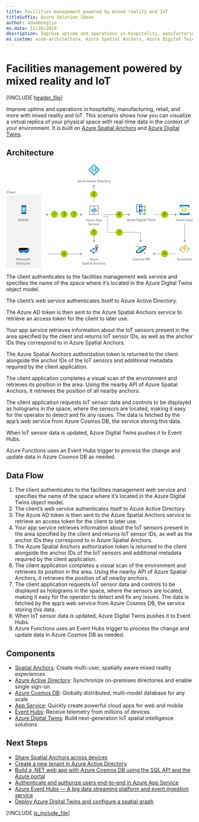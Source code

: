 ```yaml
---
title: Facilities management powered by mixed reality and IoT
titleSuffix: Azure Solution Ideas
author: adamboeglin
ms.date: 12/16/2019
description: Improve uptime and operations in hospitality, manufacturing, retail, and more with mixed reality and IoT. This scenario shows how you can visualize a virtual replica of your physical space with real-time data in the context of your environment. It is built on Azure Spatial Anchors and Azure Digital Twins. After reviewing this solution architecture, dive right in and explore our reference sample.
ms.custom: acom-architecture, Azure Spatial Anchors, Azure Digital Twins, Azure Active Directory, Cosmos DB, Event Hubs, Functions, Web Service, Microsoft HoloLens, interactive-diagram, 'https://azure.microsoft.com/solutions/architecture/facilities-management-powered-by-mixed-reality-and-iot/'
---
```

# Facilities management powered by mixed reality and IoT

[!INCLUDE [header_file](../header.md)]

Improve uptime and operations in hospitality, manufacturing, retail, and more with mixed reality and IoT. This scenario shows how you can visualize a virtual replica of your physical space with real-time data in the context of your environment. It is built on [Azure Spatial Anchors](https://azure.microsoft.com/services/spatial-anchors/) and [Azure Digital Twins](https://azure.microsoft.com/services/digital-twins/).

## Architecture

<svg class="architecture-diagram" aria-labelledby="facilities-management-powered-by-mixed-reality-and-iot" height="427" viewbox="0 0 764 427" width="764" xmlns="http://www.w3.org/2000/svg">
    <g fill="none" fill-rule="evenodd" stroke="none" stroke-width="1">
        <path fill="#959595" d="M551.34 278.524H416.113v-64.64h-18.685v1.5h17.185v64.64H549.84v31.372h-4.485l5.235 9.067 5.235-9.067h-4.485zM302.976 205.605H169.863v-4.485l-9.067 5.235 9.067 5.236v-4.486h133.113v4.486l9.067-5.236-9.067-5.235zM359.244 255.433h-1.5v55.964h-4.485l5.235 9.067 5.235-9.067h-4.485zM302.976 366.453H168.331v1.5h134.645v4.486l9.067-5.236-9.067-5.235zM353.258 93.294h4.485v61.468h1.5V93.294h4.486l-5.236-9.067zM732 311.396v-68.168h-1.5v68.168h-4.486l5.236 9.067 5.235-9.067zM690.35 205.44h-83.51v1.5h83.51v4.486l9.066-5.236-9.066-5.235zM498.227 211.77l9.067-5.236-9.067-5.236v4.486H397.12v1.5h101.107z"/>
        <path fill="#F3F3F3" d="M0 426.727h142.23V127.44H0z"/>
        <path fill="#959595" d="M606.84 367.473h85.041v-1.5H606.84z"/>
        <path fill="#959595" d="M608.372 371.959l-9.066-5.236 9.066-5.235z"/>
        <path d="M296.983 70.675l-1.538-4.177a3.878 3.878 0 01-.15-.656h-.028a3.622 3.622 0 01-.157.656l-1.524 4.177h3.397zm2.687 3.78h-1.272l-1.04-2.748h-4.155l-.978 2.748h-1.278l3.76-9.802h1.189l3.774 9.802zM305.842 67.776l-4.143 5.722h4.102v.957h-5.749v-.349l4.143-5.694h-3.753v-.957h5.4zM312.952 74.455h-1.121v-1.107h-.027c-.465.847-1.185 1.27-2.161 1.27-1.668 0-2.502-.992-2.502-2.98v-4.183h1.115v4.006c0 1.476.565 2.215 1.695 2.215.547 0 .997-.201 1.35-.606.353-.402.53-.93.53-1.582v-4.033h1.12v7zM318.865 68.59c-.196-.15-.48-.226-.848-.226-.478 0-.88.226-1.2.677-.321.45-.481 1.067-.481 1.846v3.568h-1.121v-7h1.12v1.443h.028c.159-.493.403-.876.73-1.152a1.67 1.67 0 011.102-.414c.292 0 .515.032.67.096v1.162zM324.374 70.285c-.005-.647-.16-1.15-.468-1.511-.308-.36-.735-.54-1.282-.54-.528 0-.978.19-1.347.568-.369.378-.596.873-.683 1.483h3.78zm1.148.95h-4.942c.02.779.228 1.381.63 1.805.4.424.951.636 1.653.636.788 0 1.513-.26 2.174-.78v1.053c-.615.446-1.429.67-2.44.67-.99 0-1.766-.318-2.33-.953-.567-.637-.849-1.53-.849-2.684 0-1.089.31-1.976.926-2.662.618-.686 1.384-1.029 2.301-1.029.916 0 1.625.296 2.125.889.501.592.752 1.415.752 2.467v.588zM336.105 70.675l-1.538-4.177a3.878 3.878 0 01-.15-.656h-.028a3.622 3.622 0 01-.157.656l-1.524 4.177h3.397zm2.687 3.78h-1.272l-1.04-2.748h-4.155l-.978 2.748h-1.278l3.76-9.802h1.189l3.774 9.802zM344.855 74.134c-.538.323-1.176.485-1.914.485-.998 0-1.804-.324-2.416-.974-.613-.65-.92-1.491-.92-2.526 0-1.153.33-2.08.99-2.78.662-.698 1.544-1.048 2.647-1.048.615 0 1.157.114 1.627.342v1.148c-.52-.364-1.076-.546-1.668-.546-.716 0-1.303.255-1.76.769-.46.512-.688 1.186-.688 2.02 0 .82.215 1.467.647 1.94.43.475 1.008.712 1.732.712.61 0 1.185-.203 1.723-.608v1.066zM349.797 74.387c-.265.146-.613.219-1.046.219-1.225 0-1.839-.684-1.839-2.051v-4.143h-1.203v-.957h1.203v-1.71l1.121-.361v2.07h1.764v.958h-1.764v3.945c0 .469.08.804.24 1.005.16.2.423.3.793.3.282 0 .526-.077.731-.232v.957zM351.294 74.455h1.121v-7h-1.121v7zm.575-8.777a.713.713 0 01-.725-.725.7.7 0 01.212-.523.703.703 0 01.513-.208.726.726 0 01.523 1.244.722.722 0 01-.523.212zM360.188 67.455l-2.79 7h-1.1l-2.652-7h1.23l1.778 5.086c.132.374.214.699.246.977h.027a4.62 4.62 0 01.219-.95l1.859-5.113h1.183zM365.786 70.285c-.005-.647-.16-1.15-.468-1.511-.308-.36-.734-.54-1.281-.54-.528 0-.978.19-1.347.568-.37.378-.596.873-.683 1.483h3.78zm1.149.95h-4.942c.019.779.228 1.381.629 1.805.4.424.952.636 1.654.636.787 0 1.512-.26 2.173-.78v1.053c-.615.446-1.428.67-2.44.67-.99 0-1.766-.318-2.33-.953-.566-.637-.849-1.53-.849-2.684 0-1.089.31-1.976.927-2.662.618-.686 1.383-1.029 2.3-1.029.916 0 1.625.296 2.125.889.501.592.752 1.415.752 2.467v.588zM373.764 65.691v7.725h1.463c1.285 0 2.285-.344 3.001-1.033.716-.688 1.073-1.663 1.073-2.925 0-2.51-1.335-3.767-4.006-3.767h-1.53zm-1.148 8.764v-9.803h2.707c3.454 0 5.181 1.593 5.181 4.778 0 1.513-.479 2.73-1.439 3.648-.959.918-2.243 1.377-3.852 1.377h-2.597zM382.282 74.455h1.121v-7h-1.121v7zm.574-8.777a.716.716 0 01-.725-.725c0-.21.071-.384.212-.523a.706.706 0 01.513-.208.724.724 0 01.738.731c0 .2-.072.371-.215.513a.72.72 0 01-.523.212zM389.323 68.59c-.196-.15-.48-.226-.848-.226-.478 0-.88.226-1.2.677-.321.45-.481 1.067-.481 1.846v3.568h-1.121v-7h1.12v1.443h.028c.159-.493.403-.876.73-1.152a1.67 1.67 0 011.102-.414c.292 0 .515.032.67.096v1.162zM394.832 70.285c-.005-.647-.16-1.15-.468-1.511-.308-.36-.735-.54-1.282-.54-.528 0-.978.19-1.347.568-.369.378-.596.873-.683 1.483h3.78zm1.148.95h-4.942c.02.779.228 1.381.63 1.805.4.424.951.636 1.653.636.788 0 1.513-.26 2.174-.78v1.053c-.615.446-1.429.67-2.44.67-.99 0-1.766-.318-2.33-.953-.567-.637-.849-1.53-.849-2.684 0-1.089.31-1.976.926-2.662.618-.686 1.384-1.029 2.301-1.029.916 0 1.625.296 2.125.889.501.592.752 1.415.752 2.467v.588zM402.448 74.134c-.538.323-1.176.485-1.914.485-.998 0-1.804-.324-2.416-.974-.613-.65-.92-1.491-.92-2.526 0-1.153.33-2.08.99-2.78.662-.698 1.544-1.048 2.647-1.048.615 0 1.157.114 1.627.342v1.148c-.52-.364-1.076-.546-1.668-.546-.716 0-1.303.255-1.76.769-.46.512-.688 1.186-.688 2.02 0 .82.215 1.467.647 1.94.43.475 1.008.712 1.732.712.61 0 1.185-.203 1.723-.608v1.066zM407.39 74.387c-.265.146-.613.219-1.046.219-1.225 0-1.839-.684-1.839-2.051v-4.143h-1.203v-.957h1.203v-1.71l1.121-.361v2.07h1.764v.958h-1.764v3.945c0 .469.08.804.24 1.005.159.2.423.3.793.3.282 0 .526-.077.731-.232v.957zM411.786 68.234c-.72 0-1.29.245-1.71.734-.418.491-.628 1.166-.628 2.028 0 .83.212 1.483.636 1.962.424.478.99.717 1.702.717.725 0 1.28-.234 1.672-.704.389-.469.584-1.136.584-2.003 0-.875-.195-1.549-.584-2.023-.391-.474-.947-.71-1.672-.71m-.082 6.384c-1.034 0-1.86-.327-2.48-.98-.616-.655-.924-1.522-.924-2.602 0-1.176.32-2.094.964-2.755.642-.66 1.51-.99 2.604-.99 1.044 0 1.858.32 2.443.963.586.642.879 1.533.879 2.672 0 1.117-.315 2.011-.947 2.684-.631.672-1.478 1.008-2.54 1.008M420.631 68.59c-.196-.15-.479-.226-.848-.226-.478 0-.879.226-1.199.677-.322.45-.482 1.067-.482 1.846v3.568h-1.12v-7h1.12v1.443h.027c.16-.493.403-.876.731-1.152a1.67 1.67 0 011.101-.414c.292 0 .515.032.67.096v1.162zM427.98 67.455l-3.22 8.12c-.574 1.45-1.381 2.175-2.42 2.175-.292 0-.535-.03-.731-.09v-1.004c.24.082.463.123.663.123.565 0 .989-.337 1.27-1.011l.562-1.327-2.734-6.986h1.244l1.893 5.387c.023.068.07.246.144.533h.04c.023-.11.069-.282.138-.52l1.989-5.4h1.162zM59.223 233.097h-1.142v-6.576c0-.52.033-1.154.096-1.906h-.027c-.11.441-.207.757-.294.95l-3.35 7.532h-.56l-3.343-7.478c-.096-.219-.193-.554-.294-1.005h-.027c.036.392.054 1.032.054 1.922v6.561H49.23v-9.803h1.517l3.008 6.837c.233.524.383.916.451 1.175h.041c.197-.538.354-.938.472-1.203l3.07-6.809h1.435v9.803zM64.658 226.877c-.72 0-1.29.245-1.71.734-.418.49-.628 1.166-.628 2.028 0 .829.212 1.483.636 1.962.424.478.99.717 1.702.717.725 0 1.28-.234 1.672-.704.389-.47.584-1.136.584-2.003 0-.875-.195-1.55-.584-2.023-.391-.474-.947-.711-1.672-.711m-.082 6.385c-1.034 0-1.86-.327-2.48-.981-.616-.654-.924-1.521-.924-2.601 0-1.176.32-2.094.964-2.755.642-.661 1.51-.991 2.604-.991 1.044 0 1.858.32 2.443.964.586.642.879 1.533.879 2.672 0 1.117-.315 2.01-.947 2.684-.631.672-1.478 1.008-2.54 1.008M70.974 229.263v.978c0 .579.187 1.07.564 1.472.375.404.853.606 1.432.606.679 0 1.211-.26 1.596-.78.386-.52.578-1.242.578-2.167 0-.78-.18-1.39-.54-1.832-.36-.442-.848-.663-1.463-.663-.651 0-1.176.227-1.572.68-.397.454-.595 1.022-.595 1.706m.027 2.823h-.027v1.012h-1.121v-10.363h1.121v4.593h.027c.552-.93 1.359-1.394 2.42-1.394.898 0 1.601.313 2.11.939.507.627.761 1.467.761 2.52 0 1.17-.285 2.109-.854 2.812-.569.705-1.349 1.057-2.338 1.057-.925 0-1.625-.392-2.099-1.176M78.083 233.098h1.121v-7h-1.121v7zm.575-8.778a.71.71 0 01-.513-.205.688.688 0 01-.212-.519c0-.21.07-.384.212-.524a.705.705 0 01.513-.208.724.724 0 01.738.732c0 .2-.072.371-.215.512a.716.716 0 01-.523.212zM81.474 233.098h1.121v-10.363h-1.121zM89.342 228.928c-.005-.647-.16-1.15-.468-1.511-.308-.36-.735-.54-1.282-.54-.528 0-.978.19-1.347.568-.369.378-.596.873-.683 1.483h3.78zm1.148.95h-4.942c.02.779.228 1.38.63 1.805.4.424.951.636 1.653.636.788 0 1.513-.26 2.174-.78v1.053c-.615.446-1.429.67-2.44.67-.99 0-1.766-.318-2.33-.953-.567-.637-.849-1.53-.849-2.684 0-1.09.31-1.976.926-2.662.618-.686 1.384-1.03 2.301-1.03.916 0 1.625.297 2.125.89.501.592.752 1.415.752 2.467v.588zM51.485 393.914h-1.142v-6.576c0-.52.033-1.155.096-1.907h-.027c-.11.442-.207.758-.294.95l-3.35 7.533h-.56l-3.343-7.48c-.096-.217-.193-.552-.294-1.003h-.027c.036.39.054 1.032.054 1.92v6.563H41.49v-9.803h1.517l3.008 6.836c.233.525.383.916.45 1.176h.042c.197-.538.354-.938.472-1.203l3.069-6.81h1.436v9.804zM53.912 393.914h1.121v-7h-1.121v7zm.574-8.777a.713.713 0 01-.513-.206.687.687 0 01-.212-.519.7.7 0 01.212-.523.706.706 0 01.513-.208.724.724 0 01.738.731c0 .2-.072.371-.215.513a.72.72 0 01-.523.212zM62.074 393.593c-.538.323-1.176.485-1.914.485-.998 0-1.804-.324-2.416-.974-.613-.65-.92-1.491-.92-2.526 0-1.153.33-2.08.99-2.78.662-.698 1.544-1.048 2.647-1.048.615 0 1.157.114 1.627.342v1.148c-.52-.364-1.076-.546-1.668-.546-.716 0-1.303.255-1.76.769-.46.512-.688 1.186-.688 2.02 0 .82.215 1.467.647 1.94.43.475 1.008.712 1.732.712.61 0 1.185-.203 1.723-.608v1.066zM67.42 388.049c-.197-.15-.48-.226-.849-.226-.478 0-.879.226-1.199.677-.322.45-.482 1.067-.482 1.846v3.568h-1.12v-7h1.12v1.443h.027c.16-.493.403-.876.731-1.152a1.67 1.67 0 011.101-.414c.292 0 .515.032.67.096v1.162zM71.46 387.693c-.72 0-1.29.245-1.71.734-.419.491-.629 1.166-.629 2.028 0 .83.212 1.483.636 1.962.424.478.991.717 1.702.717.725 0 1.281-.234 1.672-.704.39-.469.584-1.136.584-2.003 0-.875-.195-1.549-.584-2.023-.39-.474-.947-.71-1.672-.71m-.082 6.384c-1.034 0-1.86-.327-2.479-.98-.617-.655-.925-1.522-.925-2.602 0-1.176.321-2.094.964-2.755.642-.66 1.51-.99 2.604-.99 1.044 0 1.858.32 2.443.963.586.642.88 1.533.88 2.672 0 1.117-.316 2.011-.948 2.684-.63.672-1.478 1.008-2.539 1.008M76.23 393.661v-1.203c.61.451 1.284.677 2.018.677.984 0 1.476-.328 1.476-.985a.853.853 0 00-.126-.474 1.276 1.276 0 00-.342-.346 2.629 2.629 0 00-.505-.27c-.195-.08-.403-.163-.626-.25a8.04 8.04 0 01-.818-.373 2.466 2.466 0 01-.588-.423 1.592 1.592 0 01-.355-.537 1.911 1.911 0 01-.12-.704c0-.328.076-.619.226-.871.15-.254.35-.465.602-.637.25-.169.536-.298.858-.385.32-.087.653-.13.994-.13.607 0 1.149.104 1.627.314v1.135c-.514-.337-1.107-.506-1.777-.506-.21 0-.398.024-.567.072a1.365 1.365 0 00-.435.202.932.932 0 00-.28.31.814.814 0 00-.1.401c0 .182.034.335.1.458a.993.993 0 00.29.328c.129.095.283.182.466.259.182.078.389.163.622.253.309.119.588.241.834.366.246.126.456.267.629.423.172.159.306.339.4.544.093.206.14.45.14.732 0 .347-.077.647-.23.902a1.962 1.962 0 01-.611.636 2.789 2.789 0 01-.882.376 4.362 4.362 0 01-1.046.123c-.72 0-1.345-.139-1.873-.417M85.603 387.693c-.72 0-1.29.245-1.71.734-.418.491-.628 1.166-.628 2.028 0 .83.212 1.483.636 1.962.424.478.99.717 1.702.717.725 0 1.28-.234 1.672-.704.389-.469.584-1.136.584-2.003 0-.875-.195-1.549-.584-2.023-.391-.474-.947-.71-1.672-.71m-.082 6.384c-1.034 0-1.86-.327-2.48-.98-.616-.655-.924-1.522-.924-2.602 0-1.176.32-2.094.964-2.755.642-.66 1.51-.99 2.604-.99 1.044 0 1.858.32 2.443.963.586.642.879 1.533.879 2.672 0 1.117-.315 2.011-.947 2.684-.631.672-1.478 1.008-2.54 1.008M94.004 384.535a1.494 1.494 0 00-.745-.185c-.784 0-1.176.495-1.176 1.484v1.08h1.641v.957h-1.64v6.043h-1.115v-6.043h-1.196v-.957h1.196v-1.135c0-.733.212-1.313.636-1.74.423-.426.952-.639 1.586-.639.341 0 .613.041.813.123v1.012zM98.427 393.846c-.265.146-.613.219-1.046.219-1.225 0-1.839-.684-1.839-2.051v-4.143H94.34v-.957h1.203v-1.71l1.121-.361v2.07h1.764v.958h-1.764v3.945c0 .469.08.804.24 1.005.16.2.423.3.793.3.282 0 .526-.077.731-.232v.957zM49.396 410.714h-1.148v-4.471h-5.073v4.47h-1.148v-9.802h1.148v4.3h5.073v-4.3h1.148zM54.824 404.493c-.72 0-1.29.245-1.71.734-.418.491-.628 1.166-.628 2.028 0 .829.212 1.483.636 1.962.424.478.99.717 1.702.717.725 0 1.28-.234 1.672-.704.389-.469.584-1.136.584-2.003 0-.875-.195-1.549-.584-2.023-.391-.474-.947-.711-1.672-.711m-.082 6.385c-1.034 0-1.86-.327-2.48-.981-.616-.654-.924-1.521-.924-2.601 0-1.176.32-2.094.964-2.755.642-.661 1.51-.991 2.604-.991 1.044 0 1.858.321 2.443.964.586.642.879 1.533.879 2.672 0 1.117-.315 2.011-.947 2.684-.631.672-1.478 1.008-2.54 1.008M60.019 410.714h1.121v-10.363h-1.121zM66.417 404.493c-.72 0-1.29.245-1.709.734-.419.491-.629 1.166-.629 2.028 0 .829.212 1.483.636 1.962.424.478.991.717 1.702.717.725 0 1.281-.234 1.672-.704.39-.469.584-1.136.584-2.003 0-.875-.195-1.549-.584-2.023-.39-.474-.947-.711-1.672-.711m-.082 6.385c-1.034 0-1.86-.327-2.479-.981-.617-.654-.925-1.521-.925-2.601 0-1.176.321-2.094.964-2.755.642-.661 1.51-.991 2.604-.991 1.044 0 1.858.321 2.443.964.586.642.88 1.533.88 2.672 0 1.117-.316 2.011-.948 2.684-.63.672-1.478 1.008-2.539 1.008M76.849 410.714h-5.086v-9.803h1.148v8.764h3.938zM82.68 406.544c-.005-.647-.16-1.15-.468-1.511-.308-.36-.735-.54-1.282-.54-.528 0-.978.19-1.347.568-.369.378-.596.873-.683 1.483h3.78zm1.148.95h-4.942c.02.779.228 1.38.63 1.805.4.424.951.636 1.653.636.788 0 1.513-.26 2.174-.78v1.053c-.615.446-1.429.67-2.44.67-.99 0-1.766-.318-2.33-.953-.567-.637-.849-1.53-.849-2.684 0-1.09.31-1.976.926-2.662.618-.686 1.384-1.03 2.301-1.03.916 0 1.625.297 2.125.89.501.592.752 1.415.752 2.467v.588zM91.334 410.714h-1.12v-3.992c0-1.486-.543-2.23-1.628-2.23-.56 0-1.024.212-1.39.634-.368.42-.55.953-.55 1.596v3.992h-1.123v-7h1.122v1.162h.027c.528-.884 1.294-1.326 2.297-1.326.765 0 1.351.247 1.757.742.405.494.608 1.208.608 2.143v4.279zM93.023 410.46v-1.202c.61.45 1.283.677 2.017.677.984 0 1.476-.328 1.476-.985a.853.853 0 00-.126-.474 1.276 1.276 0 00-.342-.346 2.629 2.629 0 00-.505-.27c-.195-.08-.403-.163-.626-.25a8.04 8.04 0 01-.818-.373 2.466 2.466 0 01-.588-.423 1.592 1.592 0 01-.355-.537 1.911 1.911 0 01-.12-.704c0-.328.076-.62.226-.871.15-.254.35-.465.602-.637.25-.17.536-.298.858-.385.32-.087.653-.13.994-.13.607 0 1.149.104 1.627.314v1.135c-.514-.337-1.107-.506-1.777-.506-.21 0-.398.024-.567.072a1.365 1.365 0 00-.435.202.932.932 0 00-.28.31.814.814 0 00-.1.4c0 .183.034.336.1.459a.993.993 0 00.29.328c.129.095.283.182.466.259.182.078.389.163.622.253.309.119.588.24.834.366s.456.267.629.423c.172.159.306.339.4.544.093.206.14.45.14.732 0 .347-.077.647-.23.902a1.962 1.962 0 01-.611.636 2.789 2.789 0 01-.882.376 4.362 4.362 0 01-1.046.123c-.72 0-1.345-.14-1.873-.417M9.985 119.914c-.725.383-1.627.574-2.707.574-1.395 0-2.511-.45-3.35-1.346-.84-.898-1.257-2.077-1.257-3.535 0-1.567.47-2.835 1.415-3.8.943-.966 2.139-1.45 3.588-1.45.93 0 1.7.135 2.31.404v1.223a4.697 4.697 0 00-2.323-.588c-1.126 0-2.038.376-2.738 1.128-.7.752-1.05 1.757-1.05 3.015 0 1.194.328 2.146.98 2.854.655.709 1.514 1.063 2.575 1.063.985 0 1.837-.22 2.557-.656v1.114zM11.831 120.324h1.121v-10.363h-1.121zM15.221 120.324h1.121v-7h-1.121v7zm.574-8.777a.712.712 0 01-.724-.725.7.7 0 01.212-.523.703.703 0 01.512-.208c.205 0 .379.069.524.208a.703.703 0 01.215.523c0 .2-.073.371-.215.513a.724.724 0 01-.524.212zM23.09 116.154c-.006-.647-.162-1.15-.469-1.51-.308-.36-.735-.54-1.282-.54-.528 0-.978.19-1.347.567-.369.378-.596.873-.683 1.483h3.78zm1.147.95h-4.942c.02.78.228 1.381.63 1.805.4.424.951.636 1.653.636.788 0 1.513-.26 2.174-.78v1.053c-.615.446-1.429.67-2.44.67-.99 0-1.766-.318-2.33-.953-.567-.637-.849-1.53-.849-2.684 0-1.089.31-1.976.926-2.662.618-.686 1.384-1.029 2.301-1.029.916 0 1.625.296 2.125.89.501.591.752 1.414.752 2.466v.588zM31.744 120.324h-1.121v-3.992c0-1.486-.542-2.229-1.627-2.229-.561 0-1.024.211-1.391.633-.367.421-.55.953-.55 1.596v3.992h-1.122v-7h1.122v1.162h.027c.528-.884 1.294-1.326 2.297-1.326.765 0 1.35.247 1.757.742.405.494.608 1.208.608 2.143v4.28zM37.103 120.256c-.265.146-.613.219-1.046.219-1.225 0-1.84-.684-1.84-2.051v-4.143h-1.202v-.957h1.203v-1.71l1.12-.361v2.07h1.765v.958h-1.764v3.945c0 .469.08.804.24 1.005.159.2.423.3.793.3.282 0 .526-.077.73-.232v.957zM347.965 390.162l-1.538-4.177a3.878 3.878 0 01-.15-.656h-.028a3.622 3.622 0 01-.157.656l-1.524 4.177h3.397zm2.687 3.78h-1.272l-1.039-2.748h-4.156l-.978 2.748h-1.278l3.76-9.802h1.19l3.773 9.802zM356.825 387.264l-4.143 5.721h4.102v.957h-5.75v-.349l4.144-5.694h-3.753v-.957h5.4zM363.934 393.942h-1.121v-1.107h-.027c-.465.847-1.185 1.271-2.161 1.271-1.668 0-2.502-.993-2.502-2.98v-4.184h1.115v4.006c0 1.476.565 2.215 1.695 2.215.547 0 .997-.2 1.351-.606.352-.402.529-.93.529-1.582v-4.033h1.121v7zM369.847 388.077c-.196-.15-.479-.226-.848-.226-.478 0-.879.226-1.199.677-.322.451-.482 1.067-.482 1.846v3.568h-1.12v-7h1.12v1.443h.027c.16-.493.403-.876.731-1.152a1.67 1.67 0 011.101-.414c.292 0 .515.032.67.096v1.162zM375.357 389.772c-.005-.647-.161-1.15-.468-1.51-.308-.36-.735-.54-1.282-.54-.528 0-.978.19-1.347.567-.37.378-.596.873-.683 1.483h3.78zm1.148.95h-4.942c.019.78.228 1.381.629 1.805.4.424.952.636 1.654.636.788 0 1.513-.26 2.174-.78v1.053c-.615.446-1.43.67-2.44.67-.99 0-1.766-.318-2.331-.953-.566-.637-.848-1.53-.848-2.684 0-1.089.309-1.976.926-2.662.618-.686 1.384-1.029 2.3-1.029.917 0 1.626.296 2.126.89.5.591.752 1.414.752 2.466v.588zM312.48 410.346v-1.354c.155.137.34.26.558.37.215.109.443.2.683.277a5.6 5.6 0 00.72.174c.242.04.466.06.67.06.707 0 1.235-.13 1.583-.392.349-.262.523-.64.523-1.131 0-.265-.058-.494-.174-.691a1.964 1.964 0 00-.482-.536 4.718 4.718 0 00-.728-.465c-.28-.148-.582-.304-.906-.468a14.97 14.97 0 01-.957-.527 4.136 4.136 0 01-.772-.588 2.437 2.437 0 01-.516-.727 2.25 2.25 0 01-.188-.954c0-.446.097-.835.294-1.165.196-.331.453-.604.772-.818a3.512 3.512 0 011.09-.478 4.973 4.973 0 011.248-.157c.966 0 1.67.116 2.112.348v1.292c-.58-.401-1.321-.601-2.228-.601-.251 0-.501.026-.752.078a2.149 2.149 0 00-.67.257 1.478 1.478 0 00-.48.458 1.214 1.214 0 00-.183.683c0 .25.047.467.139.65.094.182.232.348.415.499.182.15.404.296.666.437.262.142.564.296.906.465.35.173.683.356.998.547.314.19.59.403.827.636a2.8 2.8 0 01.563.772c.14.282.209.607.209.97 0 .484-.094.893-.283 1.227a2.335 2.335 0 01-.765.818 3.35 3.35 0 01-1.112.454 6.043 6.043 0 01-1.326.14c-.155 0-.347-.012-.574-.037a8.156 8.156 0 01-.697-.11 5.86 5.86 0 01-.674-.177 2.114 2.114 0 01-.51-.236M321.346 406.907v.978c0 .58.187 1.07.564 1.472.375.404.853.606 1.432.606.68 0 1.211-.26 1.596-.78.386-.519.578-1.242.578-2.167 0-.779-.18-1.389-.54-1.832-.36-.442-.848-.663-1.463-.663-.65 0-1.176.227-1.572.68-.397.454-.595 1.022-.595 1.706m.027 2.823h-.027v4.232h-1.12v-10.22h1.12v1.23h.027c.552-.929 1.36-1.394 2.42-1.394.903 0 1.607.313 2.113.94.505.626.758 1.466.758 2.52 0 1.17-.285 2.108-.854 2.811-.569.705-1.349 1.057-2.338 1.057-.907 0-1.606-.392-2.099-1.176M332.16 407.201l-1.687.232c-.52.074-.912.202-1.176.387-.265.184-.397.511-.397.981 0 .341.122.621.365.838.245.215.57.324.975.324.556 0 1.016-.196 1.377-.584.363-.391.544-.884.544-1.481v-.697zm1.122 3.541h-1.121v-1.094h-.027c-.488.839-1.205 1.258-2.154 1.258-.697 0-1.243-.184-1.636-.554-.395-.369-.592-.859-.592-1.469 0-1.308.77-2.07 2.31-2.284l2.099-.294c0-1.189-.48-1.784-1.442-1.784-.843 0-1.605.287-2.284.862v-1.149c.689-.437 1.482-.656 2.379-.656 1.646 0 2.468.87 2.468 2.611v4.553zM338.641 410.674c-.265.146-.613.219-1.046.219-1.225 0-1.839-.684-1.839-2.051v-4.143h-1.203v-.957h1.203v-1.71l1.121-.361v2.07h1.764v.958h-1.764v3.945c0 .469.08.804.24 1.005.159.2.423.3.793.3.282 0 .526-.077.731-.232v.957zM340.138 410.742h1.121v-7h-1.121v7zm.574-8.777a.712.712 0 01-.724-.725.7.7 0 01.212-.523.703.703 0 01.512-.208c.205 0 .379.069.524.208a.703.703 0 01.215.523c0 .2-.073.371-.215.513a.724.724 0 01-.524.212zM347.418 407.201l-1.688.232c-.52.074-.912.202-1.176.387-.265.184-.397.511-.397.981 0 .341.122.621.365.838.245.215.57.324.975.324.556 0 1.016-.196 1.377-.584.363-.391.544-.884.544-1.481v-.697zm1.121 3.541h-1.12v-1.094h-.028c-.488.839-1.205 1.258-2.154 1.258-.697 0-1.243-.184-1.636-.554-.395-.369-.592-.859-.592-1.469 0-1.308.77-2.07 2.31-2.284l2.1-.294c0-1.189-.48-1.784-1.443-1.784-.843 0-1.605.287-2.284.862v-1.149c.69-.437 1.482-.656 2.38-.656 1.645 0 2.467.87 2.467 2.611v4.553zM350.652 410.742h1.121v-10.363h-1.121zM362.93 406.962l-1.539-4.177a3.878 3.878 0 01-.15-.656h-.028a3.622 3.622 0 01-.157.656l-1.524 4.177h3.397zm2.686 3.78h-1.272l-1.039-2.748h-4.156l-.978 2.748h-1.278l3.76-9.802h1.19l3.773 9.802zM372.718 410.742h-1.12v-3.992c0-1.486-.543-2.229-1.628-2.229-.56 0-1.024.211-1.39.633-.368.421-.55.953-.55 1.596v3.992h-1.123v-7h1.122v1.162h.027c.528-.884 1.294-1.326 2.297-1.326.765 0 1.351.247 1.757.742.405.494.608 1.208.608 2.143v4.279zM379.602 410.42c-.538.324-1.176.486-1.914.486-.998 0-1.804-.324-2.416-.974-.613-.65-.92-1.491-.92-2.526 0-1.153.33-2.08.991-2.78.661-.698 1.543-1.048 2.646-1.048.615 0 1.157.114 1.627.342v1.148c-.52-.364-1.076-.546-1.668-.546-.716 0-1.303.255-1.76.769-.459.512-.688 1.186-.688 2.02 0 .82.215 1.467.647 1.94.43.475 1.008.712 1.732.712.611 0 1.185-.203 1.723-.608v1.066zM387.108 410.742h-1.121v-4.033c0-1.458-.542-2.188-1.627-2.188-.547 0-1.007.211-1.381.633-.374.421-.56.962-.56 1.623v3.965h-1.122v-10.363h1.122v4.525h.027c.538-.884 1.304-1.326 2.297-1.326 1.577 0 2.365.95 2.365 2.851v4.313zM392.228 404.521c-.72 0-1.29.245-1.71.734-.418.491-.628 1.166-.628 2.028 0 .83.212 1.483.636 1.962.424.478.99.717 1.702.717.725 0 1.28-.234 1.672-.704.389-.469.584-1.136.584-2.003 0-.875-.195-1.549-.584-2.023-.391-.474-.947-.71-1.672-.71m-.082 6.384c-1.034 0-1.86-.327-2.48-.98-.616-.655-.924-1.522-.924-2.602 0-1.176.32-2.094.964-2.755.642-.66 1.51-.99 2.604-.99 1.044 0 1.858.32 2.443.963.586.642.879 1.533.879 2.672 0 1.117-.315 2.011-.947 2.684-.631.672-1.478 1.008-2.54 1.008M401.074 404.877c-.196-.15-.48-.226-.848-.226-.478 0-.88.226-1.2.677-.321.45-.481 1.067-.481 1.846v3.568h-1.121v-7h1.12v1.443h.028c.159-.493.403-.876.73-1.152a1.67 1.67 0 011.102-.414c.292 0 .515.032.67.096v1.162zM401.962 410.49v-1.204c.61.451 1.283.677 2.017.677.984 0 1.476-.328 1.476-.985a.853.853 0 00-.126-.474 1.276 1.276 0 00-.342-.346 2.629 2.629 0 00-.505-.27c-.195-.08-.403-.163-.626-.25a8.04 8.04 0 01-.818-.373 2.466 2.466 0 01-.588-.423 1.592 1.592 0 01-.355-.537 1.911 1.911 0 01-.119-.704c0-.328.075-.619.225-.87.151-.255.351-.466.602-.638.251-.169.536-.298.858-.385.321-.087.653-.13.994-.13.607 0 1.15.104 1.627.314v1.135c-.514-.337-1.107-.506-1.777-.506-.21 0-.398.024-.567.072a1.365 1.365 0 00-.435.202.932.932 0 00-.279.31.814.814 0 00-.1.401c0 .182.033.335.1.458a.993.993 0 00.29.328c.128.095.282.182.465.26.182.077.39.162.622.252.31.12.588.241.834.366.246.126.456.267.63.423.171.16.305.34.4.544.092.206.14.45.14.732 0 .347-.078.647-.23.902a1.962 1.962 0 01-.612.636 2.789 2.789 0 01-.882.376 4.362 4.362 0 01-1.046.123c-.72 0-1.345-.139-1.873-.417M525.07 393.464c-.725.383-1.627.574-2.707.574-1.395 0-2.511-.45-3.35-1.346-.84-.898-1.257-2.077-1.257-3.535 0-1.567.47-2.835 1.415-3.8.943-.966 2.139-1.45 3.588-1.45.93 0 1.7.135 2.31.404v1.223a4.697 4.697 0 00-2.323-.588c-1.126 0-2.038.376-2.738 1.128-.7.752-1.05 1.757-1.05 3.015 0 1.194.328 2.146.98 2.854.655.709 1.514 1.063 2.575 1.063.985 0 1.837-.22 2.557-.656v1.114zM529.923 387.653c-.72 0-1.29.245-1.709.734-.419.491-.629 1.166-.629 2.028 0 .83.212 1.483.636 1.962.424.478.991.717 1.702.717.725 0 1.281-.234 1.672-.704.39-.469.584-1.136.584-2.003 0-.875-.195-1.549-.584-2.023-.39-.474-.947-.71-1.672-.71m-.082 6.384c-1.034 0-1.86-.327-2.479-.98-.617-.655-.925-1.522-.925-2.602 0-1.176.321-2.094.964-2.755.642-.66 1.51-.99 2.604-.99 1.044 0 1.858.32 2.443.963.586.642.88 1.533.88 2.672 0 1.117-.316 2.011-.948 2.684-.63.672-1.478 1.008-2.539 1.008M534.695 393.621v-1.203c.61.451 1.283.677 2.017.677.984 0 1.476-.328 1.476-.985a.853.853 0 00-.126-.474 1.276 1.276 0 00-.342-.346 2.629 2.629 0 00-.505-.27c-.195-.08-.403-.163-.626-.25a8.04 8.04 0 01-.818-.373 2.466 2.466 0 01-.588-.423 1.592 1.592 0 01-.355-.537 1.911 1.911 0 01-.12-.704c0-.328.076-.619.226-.871.15-.254.35-.465.602-.637.25-.169.536-.298.858-.385.32-.087.653-.13.994-.13.607 0 1.149.104 1.627.314v1.135c-.514-.337-1.107-.506-1.777-.506-.21 0-.398.024-.567.072a1.365 1.365 0 00-.435.202.932.932 0 00-.28.31.814.814 0 00-.1.401c0 .182.034.335.1.458a.993.993 0 00.29.328c.129.095.283.182.466.259.182.078.389.163.622.253.309.119.588.241.834.366.246.126.456.267.629.423.172.159.306.339.4.544.093.206.14.45.14.732 0 .347-.077.647-.23.902a1.962 1.962 0 01-.611.636 2.789 2.789 0 01-.882.376 4.362 4.362 0 01-1.046.123c-.72 0-1.345-.139-1.873-.417M550.999 393.874h-1.121v-4.02c0-.774-.12-1.334-.36-1.681-.239-.347-.64-.52-1.207-.52-.478 0-.885.219-1.219.657-.336.437-.502.96-.502 1.572v3.992h-1.122v-4.156c0-1.376-.531-2.065-1.592-2.065-.492 0-.899.206-1.217.619-.32.413-.478.949-.478 1.61v3.992h-1.122v-7h1.122v1.107h.026c.498-.847 1.222-1.271 2.174-1.271a2.027 2.027 0 011.983 1.449c.52-.966 1.293-1.45 2.323-1.45 1.54 0 2.312.95 2.312 2.852v4.313zM556.125 387.653c-.72 0-1.29.245-1.709.734-.419.491-.629 1.166-.629 2.028 0 .83.212 1.483.636 1.962.424.478.991.717 1.702.717.725 0 1.281-.234 1.672-.704.39-.469.584-1.136.584-2.003 0-.875-.195-1.549-.584-2.023-.39-.474-.947-.71-1.672-.71m-.082 6.384c-1.034 0-1.86-.327-2.479-.98-.617-.655-.925-1.522-.925-2.602 0-1.176.321-2.094.964-2.755.642-.66 1.51-.99 2.604-.99 1.044 0 1.858.32 2.443.963.586.642.88 1.533.88 2.672 0 1.117-.316 2.011-.948 2.684-.63.672-1.478 1.008-2.539 1.008M560.897 393.621v-1.203c.61.451 1.283.677 2.017.677.984 0 1.476-.328 1.476-.985a.853.853 0 00-.126-.474 1.276 1.276 0 00-.342-.346 2.629 2.629 0 00-.505-.27c-.195-.08-.403-.163-.626-.25a8.04 8.04 0 01-.818-.373 2.466 2.466 0 01-.588-.423 1.592 1.592 0 01-.355-.537 1.911 1.911 0 01-.12-.704c0-.328.076-.619.226-.871.15-.254.35-.465.602-.637.25-.169.536-.298.858-.385.32-.087.653-.13.994-.13.607 0 1.149.104 1.627.314v1.135c-.514-.337-1.107-.506-1.777-.506-.21 0-.398.024-.567.072a1.365 1.365 0 00-.435.202.932.932 0 00-.28.31.814.814 0 00-.1.401c0 .182.034.335.1.458a.993.993 0 00.29.328c.129.095.283.182.466.259.182.078.389.163.622.253.309.119.588.241.834.366.246.126.456.267.629.423.172.159.306.339.4.544.093.206.14.45.14.732 0 .347-.077.647-.23.902a1.962 1.962 0 01-.611.636 2.789 2.789 0 01-.882.376 4.362 4.362 0 01-1.046.123c-.72 0-1.345-.139-1.873-.417M572.395 385.11v7.725h1.463c1.285 0 2.285-.344 3.001-1.033.716-.688 1.073-1.663 1.073-2.925 0-2.51-1.335-3.767-4.006-3.767h-1.531zm-1.148 8.764v-9.803h2.707c3.454 0 5.181 1.593 5.181 4.778 0 1.513-.479 2.73-1.439 3.648-.959.918-2.243 1.377-3.852 1.377h-2.597zM582.211 389.308v3.526h1.56c.673 0 1.196-.159 1.567-.478.372-.32.558-.757.558-1.313 0-1.156-.789-1.736-2.366-1.736h-1.319zm0-4.197v3.165h1.176c.63 0 1.123-.153 1.483-.454.361-.305.54-.731.54-1.284 0-.952-.627-1.428-1.88-1.428h-1.319zm-1.148 8.762v-9.801h2.79c.846 0 1.518.207 2.015.621.497.416.745.956.745 1.62 0 .557-.15 1.04-.45 1.45-.302.41-.717.702-1.245.875v.026c.661.079 1.19.329 1.586.749.396.421.595.97.595 1.644 0 .84-.3 1.518-.903 2.037-.6.52-1.36.78-2.276.78h-2.857zM706.956 385.242h-3.828v3.391h3.54v1.032h-3.54v4.341h-1.15v-9.803h4.978zM714.325 394.006h-1.121v-1.107h-.027c-.465.847-1.185 1.27-2.161 1.27-1.668 0-2.502-.992-2.502-2.98v-4.183h1.115v4.006c0 1.476.565 2.215 1.695 2.215.547 0 .997-.201 1.35-.606.353-.402.53-.93.53-1.582v-4.033h1.12v7zM722.398 394.006h-1.121v-3.992c0-1.486-.542-2.23-1.627-2.23-.561 0-1.024.212-1.391.634-.367.42-.55.953-.55 1.596v3.992h-1.122v-7h1.122v1.162h.027c.528-.884 1.294-1.326 2.297-1.326.765 0 1.35.247 1.757.742.405.494.608 1.208.608 2.143v4.279zM729.282 393.684c-.538.323-1.176.485-1.914.485-.998 0-1.804-.324-2.416-.974-.613-.649-.92-1.49-.92-2.526 0-1.153.33-2.079.99-2.779.662-.699 1.544-1.049 2.647-1.049.615 0 1.157.114 1.627.342v1.148c-.52-.364-1.076-.546-1.668-.546-.716 0-1.303.255-1.76.77-.46.511-.688 1.185-.688 2.02 0 .82.215 1.466.647 1.94.43.474 1.008.711 1.732.711.61 0 1.185-.203 1.723-.608v1.066zM734.224 393.937c-.265.146-.613.22-1.046.22-1.225 0-1.839-.685-1.839-2.052v-4.143h-1.203v-.957h1.203v-1.709l1.121-.362v2.071h1.764v.957h-1.764v3.945c0 .47.08.804.24 1.005.16.2.423.3.793.3.282 0 .526-.077.731-.232v.957zM735.721 394.006h1.121v-7h-1.121v7zm.574-8.778a.708.708 0 01-.512-.205.687.687 0 01-.212-.519c0-.21.07-.384.212-.524a.707.707 0 01.512-.208c.205 0 .379.07.524.208.142.14.215.314.215.524 0 .2-.073.371-.215.512a.72.72 0 01-.524.212zM742.12 387.785c-.72 0-1.29.245-1.71.734-.418.491-.628 1.166-.628 2.028 0 .829.212 1.483.636 1.962.424.478.99.717 1.702.717.725 0 1.28-.234 1.672-.704.389-.469.584-1.136.584-2.003 0-.875-.195-1.549-.584-2.023-.391-.474-.947-.711-1.672-.711m-.082 6.385c-1.034 0-1.86-.327-2.48-.981-.616-.654-.924-1.521-.924-2.601 0-1.176.32-2.094.964-2.755.642-.661 1.51-.991 2.604-.991 1.044 0 1.858.321 2.443.964.586.642.879 1.533.879 2.672 0 1.117-.315 2.011-.947 2.684-.631.672-1.478 1.008-2.54 1.008M753.125 394.006h-1.12v-3.992c0-1.486-.543-2.23-1.628-2.23-.56 0-1.024.212-1.39.634-.368.42-.55.953-.55 1.596v3.992h-1.123v-7h1.122v1.162h.027c.528-.884 1.294-1.326 2.297-1.326.765 0 1.351.247 1.757.742.405.494.608 1.208.608 2.143v4.279zM754.814 393.753v-1.203c.61.45 1.283.677 2.017.677.984 0 1.476-.328 1.476-.985a.853.853 0 00-.126-.474 1.276 1.276 0 00-.342-.346 2.629 2.629 0 00-.505-.27c-.195-.08-.403-.163-.626-.25a8.04 8.04 0 01-.818-.373 2.466 2.466 0 01-.588-.423 1.592 1.592 0 01-.355-.537 1.911 1.911 0 01-.12-.704c0-.328.076-.62.226-.871.15-.254.35-.465.602-.637.25-.17.536-.298.858-.385.32-.087.653-.13.994-.13.607 0 1.149.104 1.627.314v1.135c-.514-.337-1.107-.506-1.777-.506-.21 0-.398.024-.567.072a1.365 1.365 0 00-.435.202.932.932 0 00-.28.31.814.814 0 00-.1.4c0 .183.034.336.1.459a.993.993 0 00.29.328c.129.095.283.182.466.259.182.078.389.163.622.253.309.119.588.24.834.366s.456.267.629.423c.172.159.306.339.4.544.093.206.14.45.14.732 0 .347-.077.647-.23.902a1.962 1.962 0 01-.611.636 2.789 2.789 0 01-.882.376 4.362 4.362 0 01-1.046.123c-.72 0-1.345-.14-1.873-.417M703.077 233.4h-5.195v-9.803h4.976v1.04h-3.828v3.26h3.54v1.032h-3.54v3.432h4.047zM710.316 226.4l-2.79 7h-1.1l-2.652-7h1.23l1.778 5.086c.132.374.214.7.246.977h.027a4.62 4.62 0 01.219-.95l1.859-5.113h1.183zM715.914 229.23c-.005-.647-.16-1.15-.467-1.51-.308-.36-.736-.54-1.283-.54-.528 0-.977.19-1.346.567-.37.378-.596.873-.683 1.483h3.78zm1.149.95h-4.942c.019.78.227 1.381.629 1.805.4.424.952.636 1.654.636.788 0 1.513-.26 2.173-.78v1.053c-.615.446-1.428.67-2.44.67-.99 0-1.765-.318-2.33-.953-.567-.637-.849-1.53-.849-2.684 0-1.089.31-1.976.927-2.662.618-.686 1.384-1.029 2.3-1.029.917 0 1.626.296 2.126.89.5.591.751 1.414.751 2.466v.588zM724.569 233.4h-1.121v-3.992c0-1.486-.542-2.229-1.627-2.229-.561 0-1.024.211-1.391.633-.367.421-.55.953-.55 1.596v3.992h-1.122v-7h1.122v1.162h.027c.528-.884 1.294-1.326 2.297-1.326.765 0 1.35.247 1.757.742.405.494.608 1.208.608 2.143v4.28zM729.928 233.332c-.265.146-.613.219-1.046.219-1.225 0-1.839-.684-1.839-2.051v-4.143h-1.203v-.957h1.203v-1.71l1.121-.361v2.07h1.764v.958h-1.764v3.945c0 .469.08.804.24 1.005.16.2.423.3.793.3.282 0 .526-.077.731-.232v.957zM741.07 233.4h-1.12v-4.033c0-1.458-.542-2.188-1.627-2.188-.547 0-1.007.211-1.381.633-.374.421-.56.962-.56 1.623v3.965h-1.122v-10.363h1.122v4.525h.027c.538-.884 1.304-1.326 2.297-1.326 1.577 0 2.365.95 2.365 2.851v4.313zM748.843 233.4h-1.12v-1.107h-.028c-.465.847-1.185 1.271-2.16 1.271-1.669 0-2.503-.993-2.503-2.98V226.4h1.115v4.006c0 1.476.565 2.215 1.695 2.215.547 0 .997-.2 1.351-.606.352-.402.53-.93.53-1.582V226.4h1.12v7zM752.227 229.565v.978c0 .58.187 1.07.564 1.472.375.404.853.606 1.432.606.679 0 1.211-.26 1.596-.78.386-.519.578-1.242.578-2.167 0-.779-.18-1.389-.54-1.832-.36-.442-.848-.663-1.463-.663-.651 0-1.176.227-1.572.68-.397.454-.595 1.022-.595 1.706m.027 2.823h-.027v1.012h-1.121v-10.363h1.121v4.593h.027c.552-.929 1.359-1.394 2.42-1.394.898 0 1.601.313 2.11.94.507.626.761 1.466.761 2.52 0 1.17-.285 2.108-.854 2.811-.569.705-1.349 1.057-2.338 1.057-.925 0-1.625-.392-2.099-1.176M758.913 233.147v-1.203c.61.451 1.283.677 2.016.677.985 0 1.476-.328 1.476-.985a.853.853 0 00-.125-.474 1.276 1.276 0 00-.342-.346 2.629 2.629 0 00-.505-.27c-.196-.08-.404-.163-.626-.25a8.04 8.04 0 01-.818-.373 2.466 2.466 0 01-.589-.423 1.592 1.592 0 01-.355-.537 1.911 1.911 0 01-.118-.704c0-.328.074-.619.225-.87.15-.255.35-.466.601-.638.251-.169.536-.298.858-.385.322-.087.654-.13.995-.13.606 0 1.149.104 1.626.314v1.135c-.514-.337-1.106-.506-1.776-.506-.21 0-.399.024-.567.072a1.365 1.365 0 00-.436.202.932.932 0 00-.279.31.814.814 0 00-.1.401c0 .182.034.335.1.458a.993.993 0 00.29.328c.128.095.282.182.465.26.183.077.39.162.623.252.308.12.587.241.833.366.246.126.457.267.63.423.172.16.306.34.4.544.093.206.14.45.14.732 0 .347-.077.647-.23.902a1.962 1.962 0 01-.612.636 2.789 2.789 0 01-.881.376 4.362 4.362 0 01-1.047.123c-.72 0-1.344-.139-1.872-.417M500.149 229.224l-1.538-4.177a3.878 3.878 0 01-.15-.656h-.028a3.622 3.622 0 01-.157.656l-1.524 4.177h3.397zm2.687 3.78h-1.272l-1.04-2.748h-4.155l-.978 2.748h-1.278l3.76-9.802h1.189l3.774 9.802zM509.008 226.325l-4.143 5.722h4.102v.957h-5.749v-.349l4.143-5.694h-3.753v-.957h5.4zM516.118 233.004h-1.121v-1.107h-.027c-.465.847-1.185 1.27-2.161 1.27-1.668 0-2.502-.992-2.502-2.98v-4.183h1.115v4.006c0 1.476.565 2.215 1.695 2.215.547 0 .997-.201 1.35-.606.353-.402.53-.93.53-1.582v-4.033h1.12v7zM522.03 227.138c-.195-.15-.478-.226-.847-.226-.478 0-.88.226-1.2.677-.321.452-.481 1.067-.481 1.846v3.569h-1.121v-7h1.12v1.442h.028c.159-.493.403-.875.73-1.151a1.67 1.67 0 011.102-.414c.292 0 .515.031.67.095v1.162zM527.54 228.834c-.005-.647-.16-1.15-.467-1.511-.308-.36-.736-.54-1.283-.54-.527 0-.977.19-1.346.568-.37.378-.596.873-.683 1.483h3.78zm1.149.95h-4.942c.019.779.228 1.38.629 1.805.4.424.952.636 1.654.636.788 0 1.513-.26 2.173-.78v1.053c-.615.446-1.428.67-2.44.67-.99 0-1.766-.318-2.33-.953-.567-.637-.848-1.53-.848-2.684 0-1.09.308-1.976.925-2.662.619-.686 1.385-1.03 2.302-1.03.915 0 1.625.297 2.125.89.5.592.751 1.415.751 2.467v.588zM535.518 224.24v7.725h1.463c1.285 0 2.285-.344 3.001-1.033.716-.688 1.073-1.663 1.073-2.925 0-2.51-1.335-3.767-4.006-3.767h-1.531zm-1.148 8.764v-9.803h2.707c3.454 0 5.181 1.593 5.181 4.778 0 1.513-.479 2.73-1.439 3.648-.959.918-2.243 1.377-3.852 1.377h-2.597zM544.036 233.004h1.121v-7h-1.121v7zm.574-8.778a.712.712 0 01-.725-.724c0-.21.071-.384.212-.524a.71.71 0 01.513-.208c.205 0 .379.07.523.208.143.14.215.314.215.524 0 .2-.072.371-.215.513a.72.72 0 01-.523.211zM552.28 229.839v-1.032a2 2 0 00-.564-1.43 1.857 1.857 0 00-1.405-.594c-.692 0-1.235.252-1.627.756-.391.503-.588 1.208-.588 2.115 0 .78.188 1.403.565 1.87.375.467.873.7 1.493.7.629 0 1.14-.223 1.534-.67.395-.445.592-1.018.592-1.715zm1.12 2.604c0 2.57-1.23 3.856-3.69 3.856-.867 0-1.622-.164-2.27-.492v-1.121c.788.437 1.54.656 2.256.656 1.723 0 2.584-.916 2.584-2.748v-.766h-.027c-.534.894-1.335 1.34-2.407 1.34-.87 0-1.571-.31-2.101-.933-.531-.622-.797-1.458-.797-2.505 0-1.19.286-2.135.857-2.837.573-.702 1.356-1.053 2.349-1.053.943 0 1.643.378 2.099 1.135h.027v-.971h1.12v6.439zM555.67 233.004h1.121v-7h-1.121v7zm.575-8.778a.709.709 0 01-.513-.205.687.687 0 01-.212-.519c0-.21.07-.384.212-.524a.707.707 0 01.513-.208.73.73 0 01.523.208c.143.14.215.314.215.524 0 .2-.072.371-.215.513a.72.72 0 01-.523.211zM562.308 232.935c-.265.146-.613.22-1.046.22-1.225 0-1.839-.685-1.839-2.052v-4.143h-1.203v-.957h1.203v-1.709l1.121-.362v2.071h1.764v.957h-1.764v3.945c0 .47.08.804.24 1.005.159.2.423.3.793.3.282 0 .526-.077.731-.232v.957zM567.695 229.463l-1.688.232c-.52.074-.912.202-1.176.387-.265.184-.397.51-.397.98 0 .342.122.622.365.839.245.215.57.324.975.324.556 0 1.016-.196 1.377-.584.363-.391.544-.884.544-1.481v-.697zm1.12 3.54h-1.12v-1.093h-.027c-.488.839-1.205 1.258-2.154 1.258-.697 0-1.243-.184-1.636-.554-.395-.37-.592-.86-.592-1.47 0-1.307.77-2.07 2.31-2.283l2.099-.294c0-1.19-.48-1.784-1.442-1.784-.843 0-1.605.287-2.284.862v-1.15c.689-.436 1.482-.655 2.379-.655 1.646 0 2.468.87 2.468 2.61v4.554zM570.928 233.004h1.121v-10.363h-1.121zM584.101 224.24h-2.83v8.764h-1.149v-8.764h-2.823v-1.039h6.802zM593.535 226.004l-2.1 7h-1.161l-1.442-5.011a3.225 3.225 0 01-.11-.65h-.027a3.088 3.088 0 01-.143.637l-1.566 5.024h-1.121l-2.12-7h1.177l1.449 5.264c.046.159.077.369.096.629h.054c.014-.201.055-.415.123-.643l1.614-5.25h1.025l1.449 5.277c.046.169.08.378.103.629h.054c.009-.177.048-.387.117-.63l1.422-5.276h1.107zM594.834 233.004h1.121v-7h-1.121v7zm.574-8.778a.71.71 0 01-.513-.205.687.687 0 01-.212-.519c0-.21.07-.384.212-.524a.709.709 0 01.513-.208c.205 0 .379.07.523.208.143.14.215.314.215.524 0 .2-.072.371-.215.513a.72.72 0 01-.523.211zM604.035 233.004h-1.121v-3.992c0-1.486-.542-2.23-1.627-2.23-.561 0-1.024.212-1.391.634-.367.42-.55.953-.55 1.596v3.992h-1.122v-7h1.122v1.162h.027c.528-.884 1.294-1.326 2.297-1.326.765 0 1.35.247 1.757.742.405.494.608 1.208.608 2.143v4.279zM605.723 232.75v-1.202c.61.45 1.283.677 2.017.677.984 0 1.476-.328 1.476-.985a.853.853 0 00-.126-.474 1.276 1.276 0 00-.342-.346 2.629 2.629 0 00-.505-.27c-.195-.08-.403-.163-.626-.25a8.04 8.04 0 01-.818-.373 2.466 2.466 0 01-.588-.423 1.592 1.592 0 01-.355-.537 1.911 1.911 0 01-.119-.704c0-.328.075-.62.225-.871.151-.254.351-.465.602-.637.251-.17.536-.298.858-.385.321-.087.653-.13.994-.13.607 0 1.15.104 1.627.314v1.135c-.514-.337-1.107-.506-1.777-.506-.21 0-.398.024-.567.072a1.365 1.365 0 00-.435.202.932.932 0 00-.279.31.814.814 0 00-.1.4c0 .183.033.336.1.459a.993.993 0 00.29.328c.128.095.282.182.465.259.182.078.39.163.622.253.31.119.588.24.834.366s.456.267.63.423c.171.159.305.339.4.544.092.206.14.45.14.732 0 .347-.078.647-.23.902a1.962 1.962 0 01-.612.636 2.789 2.789 0 01-.882.376 4.362 4.362 0 01-1.046.123c-.72 0-1.345-.14-1.873-.417" fill="#525252"/>
        <path d="M359.461 47.178c-1.144 0-2.287-.458-3.049-1.296L337.13 26.677c-.838-.84-1.295-1.906-1.295-3.05 0-1.143.457-2.286 1.295-3.048l19.283-19.207c.838-.839 1.905-1.296 3.05-1.296 1.142 0 2.285.457 3.047 1.296l19.207 19.207c.838.838 1.296 1.905 1.296 3.048 0 1.144-.458 2.287-1.296 3.05L362.51 45.882c-.762.838-1.905 1.296-3.048 1.296" fill="#59B3D8"/>
        <path d="M362.51 1.296C361.67.458 360.603 0 359.46 0s-2.287.458-3.049 1.296L337.13 20.503c-.839.838-1.296 1.905-1.296 3.048s.457 2.287 1.296 3.05l10.9 10.897 20.402-30.214-5.923-5.988z" fill="#7BC3DD"/>
        <path fill="#B6DEEC" d="M374.095 23.627l-9.908-9.908-1.373 1.982 9.528 9.603z"/>
        <path fill="#BDE1EE" d="M360.225 9.832l-1.677 1.676 4.268 4.193 1.372-1.982z"/>
        <path fill="#BDE1EE" d="M344.88 23.635l13.797-13.797 1.671 1.672-13.796 13.795z"/>
        <path d="M372.342 19.892a3.658 3.658 0 00-3.658 3.658c0 .762.228 1.448.61 2.058l-7.316 7.317c-.229-.153-.382-.229-.61-.38V13.946c1.066-.61 1.828-1.829 1.828-3.2a3.658 3.658 0 10-7.317 0c0 1.371.763 2.515 1.83 3.2v18.674c-.228.075-.38.228-.61.304l-7.317-7.317c.382-.61.61-1.296.61-1.982a3.658 3.658 0 00-7.317 0c0 1.982 1.677 3.66 3.66 3.66.457 0 .838-.078 1.218-.229l7.7 7.697c-.23.534-.383 1.067-.383 1.677a4.261 4.261 0 004.268 4.268 4.262 4.262 0 004.27-4.268c0-.61-.154-1.143-.306-1.677l7.697-7.697c.381.151.762.228 1.143.228A3.659 3.659 0 00376 23.626c0-2.058-1.676-3.734-3.658-3.734" fill="#FFF"/>
        <path d="M362.346 36.528a2.823 2.823 0 01-2.846 2.846 2.822 2.822 0 01-2.846-2.846 2.822 2.822 0 012.846-2.846c1.59.084 2.846 1.339 2.846 2.846M361.52 10.747a2.05 2.05 0 01-2.058 2.058 2.05 2.05 0 01-2.058-2.058 2.05 2.05 0 012.058-2.058 2.05 2.05 0 012.058 2.058M348.641 23.628a2.05 2.05 0 01-2.058 2.058 2.05 2.05 0 01-2.058-2.058 2.05 2.05 0 012.058-2.058 2.05 2.05 0 012.058 2.058M374.325 23.628a2.05 2.05 0 01-2.058 2.058 2.05 2.05 0 01-2.058-2.058 2.05 2.05 0 012.058-2.058 2.05 2.05 0 012.058 2.058" fill="#B7D332"/>
        <path fill="#0072C6" d="M533.082 196.435h24.165v-31.069h-24.165z"/>
        <path d="M547.754 203.339h18.9V189.53h-18.9v13.809zm.001-15.535h18.9v-12.945h-18.9v12.945zm-1.726-14.671v31.932h22.352l.086-31.932h-22.438z" fill="#0072C6"/>
        <path d="M546.893 208.43a4.23 4.23 0 100-8.458 4.23 4.23 0 000 8.458" fill="#7FBA00"/>
        <path d="M546.891 205.843c-.863 0-1.64-.777-1.64-1.64 0-.863.777-1.64 1.64-1.64.863 0 1.64.777 1.64 1.64 0 .863-.777 1.64-1.64 1.64" fill="#FFF"/>
        <path d="M567.604 208.43a4.23 4.23 0 100-8.458 4.23 4.23 0 000 8.458" fill="#7FBA00"/>
        <path d="M567.605 205.843c-.862 0-1.64-.777-1.64-1.64 0-.863.778-1.64 1.64-1.64.863 0 1.64.777 1.64 1.64 0 .863-.777 1.64-1.64 1.64" fill="#FFF"/>
        <path d="M567.604 178.225a4.23 4.23 0 100-8.459 4.23 4.23 0 000 8.459" fill="#7FBA00"/>
        <path d="M567.605 175.635a1.64 1.64 0 100-3.281 1.64 1.64 0 000 3.281" fill="#FFF"/>
        <path d="M567.604 192.897a4.229 4.229 0 100-8.457 4.229 4.229 0 000 8.457" fill="#7FBA00"/>
        <path d="M567.605 190.308a1.64 1.64 0 100-3.282 1.64 1.64 0 000 3.281M535.588 193.759h19.245v-25.891h-19.245z" fill="#FFF"/>
        <path d="M550.257 174.86h6.99v-1.726h-6.99c-.346-1.467-1.727-2.503-3.279-2.503-1.9 0-3.367 1.554-3.367 3.366 0 1.553 1.037 2.76 2.417 3.193v8.285c-1.38.432-2.417 1.726-2.417 3.194 0 1.466 1.037 2.76 2.417 3.192v4.575h1.726v-4.488c1.208-.26 2.157-1.208 2.503-2.417h6.99v-1.726h-6.99c-.346-1.208-1.295-2.157-2.503-2.416v-8.112c1.208-.26 2.157-1.21 2.503-2.417" fill="#00188F"/>
        <path d="M735.082 185.48c0 .41-.269.683-.673.683h-5.251c-.403 0-.673-.273-.673-.683v-3.962c0-.41.27-.684.673-.684h5.251c.404 0 .673.273.673.684v3.962zM744.504 189.58c0 .41-.269.684-.674.684h-5.25c-.403 0-.674-.274-.674-.684v-3.963c0-.41.271-.683.673-.683h5.251c.405 0 .674.273.674.683v3.963zM735.082 193.68c0 .41-.269.682-.673.682h-5.251c-.403 0-.673-.273-.673-.683v-3.962c0-.41.27-.684.673-.684h5.251c.404 0 .673.273.673.684v3.962zM725.657 181.381c0 .41-.27.684-.673.684h-5.386c-.403 0-.672-.274-.672-.684v-4.1c0-.41.269-.683.672-.683h5.25c.54 0 .809.273.809.683v4.1z" fill="#B8D432"/>
        <path d="M749.218 167.032H711.52c-.404 0-.673.273-.673.683v8.199c0 .41.27.683.673.683h4.04c.403 0 .673-.273.673-.683v-3.416h28.274v3.416c0 .41.27.683.808.683h3.904c.404 0 .673-.273.673-.683v-8.2c0-.41-.269-.682-.673-.682M749.218 198.599h-3.904c-.405 0-.674.273-.674.683v3.28h-28.408v-3.418c0-.409-.27-.683-.809-.683h-3.904c-.404 0-.673.274-.673.82v8.064c0 .41.27.684.673.684H749.218c.404 0 .673-.273.673-.684v-8.064c0-.41-.269-.683-.673-.683" fill="#0072C6"/>
        <path d="M725.657 189.58c0 .41-.27.684-.673.684h-5.386c-.403 0-.672-.274-.672-.684v-4.1c0-.41.269-.683.672-.683h5.25c.54 0 .809.273.809.683v4.1zM725.657 197.779c0 .41-.27.683-.673.683h-5.386c-.403 0-.672-.273-.672-.683v-4.1c0-.41.269-.683.672-.683h5.25c.54 0 .809.273.809.683v4.1z" fill="#B8D432"/>
        <path d="M739.78 337.147a1.003 1.003 0 00-1.41 0 .983.983 0 000 1.48l9.286 9.15a1.095 1.095 0 010 1.483l-9.48 9.469a1.096 1.096 0 000 1.48 1.067 1.067 0 001.41 0l11.018-10.95a1.168 1.168 0 000-1.481l-10.823-10.631zM713.27 349.26a1.098 1.098 0 010-1.481l9.098-9.15a.987.987 0 000-1.482 1.003 1.003 0 00-1.41 0l-10.825 10.63a1.173 1.173 0 000 1.482l11.015 10.95a1.067 1.067 0 001.409 0 1.096 1.096 0 000-1.48l-9.286-9.47z" fill="#3998C5"/>
        <path fill="#FAD53C" d="M722.943 367.998l12.165-22.088-8.197-.065L733.828 330h-5.957l-6.724 19.065 8.197.064-6.401 18.866z"/>
        <path fill="#FF8B00" d="M732.034 342.818L740.359 330h-.001zM740.615 342.818L722.944 368z"/>
        <path fill="#F9C236" d="M735.109 345.91l-12.165 22.087 17.67-25.179h-8.58L740.36 330h-6.532l-6.916 15.846z"/>
        <path d="M355.671 204.94H342.96v-12.634h2.604a6.751 6.751 0 01-.459-2.527v-.153h-4.825v17.995h18.072V196.9h-2.68v8.04zM373.588 192.306h2.298v12.711h-12.712v-8.04h-2.68v10.644h18.072v-17.995H372.9c.433.772.67 1.641.688 2.527v.153zM342.96 184.648v-12.635h12.711v7.351a7.115 7.115 0 012.68-1.225v-8.806H340.28v17.995h5.207a7.27 7.27 0 011.685-2.603l-4.212-.077zM363.174 177.833v-5.82h12.712v12.712h-5.59c.25.845.38 1.722.383 2.604v.076h7.887v-18.072h-18.072v8.347c.23 0 .383-.076.613-.076a18.88 18.88 0 012.067.229" fill="#9FA0A1"/>
        <path d="M371.52 192.076a2.824 2.824 0 00-2.818-2.833h-.397a8.384 8.384 0 00.307-1.991 7.535 7.535 0 00-14.703-2.374 5.971 5.971 0 00-1.685-.306 5.207 5.207 0 000 10.414h16.693a2.909 2.909 0 002.604-2.91" fill="#61B3D4"/>
        <path d="M354.982 194.987a5.207 5.207 0 012.527-8.73 4.198 4.198 0 011.685-.076 7.593 7.593 0 014.212-6.126 7.178 7.178 0 00-2.297-.383 7.494 7.494 0 00-7.122 5.207 5.966 5.966 0 00-1.685-.307 5.208 5.208 0 000 10.415h2.68z" fill="#80C2DC"/>
        <path d="M70.757 346.656h2.942v1.304h-2.942v-1.304zm-19.193 4.76l.669.197a47.284 47.284 0 0027.084.064c4.414-1.304 8.56-3.325 12.372-5.87l.6-.39.469-.326a3.153 3.153 0 00-.802-.457h-.067c-3.88-1.435-10.7-2.217-19.661-2.217-9.095 0-15.916.782-19.728 2.217-.468.196-.802.457-1.203.783a1.994 1.994 0 00-.602 1.435v4.239l.869.326z" fill="#000"/>
        <path d="M93.56 346.069l-1.136.783a48.242 48.242 0 01-12.706 6.065 48.903 48.903 0 01-27.886-.065l-1.137-.326v.39c.133 2.74 1.337 5.349 3.41 7.305 2.207 2.087 5.149 3.196 8.226 3.196h1.872c.535 0 1.07-.196 1.404-.457l3.01-2.282c.936-.848 2.207-1.305 3.544-1.305 1.338 0 2.608.457 3.61 1.37l3.01 2.217c.402.326.937.457 1.405.457h1.873c3.143 0 6.018-1.11 8.225-3.196 2.207-2.087 3.41-4.826 3.41-7.761v-5.608c0-.261 0-.522-.133-.783" fill="#0078D7"/>
        <path d="M566.086 346.665c1.79 7.315-2.756 14.68-10.152 16.45-7.395 1.768-14.842-2.727-16.63-10.042-1.79-7.315 2.756-14.679 10.151-16.45a.294.294 0 00.026-.005c7.36-1.779 14.785 2.68 16.584 9.96l.021.087" fill="#59B3D8"/>
        <path d="M550.746 355.319c-.004-2-1.645-3.617-3.668-3.612h-.554c.47-1.933-.732-3.876-2.688-4.341a3.625 3.625 0 00-.88-.1h-3.804a13.38 13.38 0 003.314 11.664h4.611c2.023.005 3.664-1.612 3.67-3.611M555.29 340.343c0 .21.027.422.082.627h-1.583c-2.1 0-3.803 1.685-3.803 3.762 0 2.076 1.702 3.76 3.803 3.76h12.592c-.41-4.493-3.09-8.476-7.123-10.583h-1.502c-1.36-.001-2.463 1.088-2.466 2.434M566.383 351.288h-7.513c-1.713-.004-3.105 1.364-3.112 3.058a3.01 3.01 0 00.374 1.457c-1.63.504-2.539 2.22-2.029 3.834a3.093 3.093 0 002.967 2.147h2.094c4.013-2.103 6.715-6.032 7.22-10.496" fill="#B6DEEC"/>
        <path d="M537.267 340.796a.42.42 0 01-.424-.416v-.001c-.007-2.627-2.162-4.752-4.819-4.75a.419.419 0 01-.421-.416c0-.23.188-.416.421-.416 2.653.002 4.808-2.12 4.819-4.743a.42.42 0 01.443-.4.421.421 0 01.404.4c.007 2.627 2.163 4.753 4.82 4.75.233 0 .421.187.421.417 0 .23-.188.416-.421.416-2.655-.003-4.812 2.12-4.82 4.747a.422.422 0 01-.423.412" fill="#B7D332"/>
        <path d="M566.99 367.571a.249.249 0 01-.25-.248c-.005-1.57-1.296-2.84-2.884-2.837a.248.248 0 01-.251-.247c0-.136.112-.247.249-.247h.002c1.587.001 2.876-1.269 2.882-2.838a.25.25 0 01.253-.25.25.25 0 01.253.25c.006 1.57 1.294 2.84 2.882 2.838a.249.249 0 01.25.246.249.249 0 01-.25.248c-1.588 0-2.877 1.27-2.882 2.84a.25.25 0 01-.252.245h-.001z" fill="#0072C5"/>
        <path d="M572.764 337.608c-1.314-2.13-4.619-2.623-9.55-1.429a39.742 39.742 0 00-4.526 1.43 13.89 13.89 0 012.667 1.685 32.949 32.949 0 012.448-.708 17.32 17.32 0 014.02-.563c1.615 0 2.505.394 2.803.875.49.79.04 2.873-2.828 6.15a33.753 33.753 0 01-1.687 1.767 57.453 57.453 0 01-10.376 7.87 57.359 57.359 0 01-11.839 5.572c-4.99 1.608-8.398 1.576-9.162.342-.764-1.235.763-4.252 4.49-7.915a13.382 13.382 0 01-.308-3.173c-5.93 5.303-7.849 9.895-6.316 12.377.802 1.298 2.556 2.03 5.117 2.03a26.335 26.335 0 008.858-1.934 63.352 63.352 0 0010.462-5.189 62.958 62.958 0 009.413-6.892 38.835 38.835 0 003.241-3.238c3.326-3.798 4.388-6.93 3.073-9.057" fill="#000"/>
        <path d="M64.945 204.75c-1.4 0-2.5-1.1-2.5-2.5v-31c0-1.4 1.1-2.5 2.5-2.5h14.5c1.4 0 2.5 1.1 2.5 2.5v31c0 1.4-1.1 2.5-2.5 2.5h-14.5z" fill="#454C50"/>
        <path fill="#505659" d="M70.046 202.75h4.3v-1.5h-4.3zM72.946 171.45c0 .4-.3.7-.7.7-.4 0-.7-.3-.7-.7 0-.4.3-.7.7-.7.4 0 .7.3.7.7"/>
        <path fill="#36C4EA" d="M63.843 199.35h16.7v-25.2h-16.7z"/>
        <path d="M72.246 185.01a.167.167 0 01-.082-.023l-5.381-3.108a.166.166 0 01-.081-.14.16.16 0 01.081-.142l5.349-3.088a.165.165 0 01.161 0l5.383 3.11c.05.028.08.081.08.14 0 .06-.03.112-.08.141l-5.347 3.087a.162.162 0 01-.083.023" fill="#FFF"/>
        <path d="M71.635 192.402v-6.217a.171.171 0 00-.08-.143l-5.365-3.097a.159.159 0 00-.163 0 .16.16 0 00-.083.14v6.22c0 .06.03.112.083.14l5.365 3.099a.16.16 0 00.082.022.17.17 0 00.08-.022.167.167 0 00.08-.142" fill="#BEEDF7"/>
        <path d="M78.435 189.444a.16.16 0 00.083-.141v-6.178a.16.16 0 00-.083-.14.155.155 0 00-.161 0l-5.366 3.097a.169.169 0 00-.078.139v6.18c.001.06.031.113.078.142a.181.181 0 00.084.022h.002a.15.15 0 00.078-.022l5.363-3.1z" fill="#7CDBF1"/>
        <path fill="#BFE1EE" d="M344.238 354.037l14.357-9.918 14.167 9.918-14.167 10.39z"/>
        <path d="M345.707 354.054l12.885 9.324 12.713-9.324-12.713-8.9-12.885 8.9zm12.891 11.424l-15.83-11.456 15.83-10.936 15.621 10.936-15.62 11.456z" fill="#4099C1"/>
        <path d="M346.403 354.06l12.188 8.82 12.025-8.82-12.025-8.418-12.188 8.419zm12.197 11.915l-16.527-11.961 16.527-11.417 16.307 11.417-16.307 11.96z" fill="#4099C1"/>
        <path d="M374.908 353.768a4.425 4.425 0 11-8.85 0 4.425 4.425 0 018.85 0" fill="#419AC2"/>
        <path d="M372.628 353.768a2.146 2.146 0 11-4.292 0 2.146 2.146 0 014.292 0" fill="#FFF"/>
        <path d="M361.146 345.205a3.07 3.07 0 11-6.14 0 3.07 3.07 0 016.14 0M361.146 363.72a3.07 3.07 0 11-6.141-.002 3.07 3.07 0 016.14.001M348.394 354.084a3.07 3.07 0 11-6.14 0 3.07 3.07 0 016.14 0M376.773 336.672c0 3.474-6.29 16.939-6.29 16.939s-6.29-13.465-6.29-16.94a6.29 6.29 0 1112.58 0" fill="#7E4E94"/>
        <path d="M373.94 336.672a3.458 3.458 0 11-6.916-.001 3.458 3.458 0 016.917 0" fill="#FFF"/>
        <path d="M332.303 229.911l-1.538-4.177a3.878 3.878 0 01-.15-.656h-.028a3.622 3.622 0 01-.157.656l-1.524 4.177h3.397zm2.687 3.78h-1.272l-1.039-2.748h-4.156l-.978 2.748h-1.278l3.76-9.802h1.19l3.773 9.802zM341.163 227.013l-4.144 5.722h4.103v.957h-5.75v-.349l4.143-5.694h-3.752v-.957h5.4zM348.272 233.692h-1.121v-1.107h-.027c-.465.847-1.185 1.27-2.161 1.27-1.668 0-2.502-.992-2.502-2.98v-4.183h1.115v4.006c0 1.476.565 2.215 1.695 2.215.547 0 .997-.201 1.35-.606.353-.402.53-.93.53-1.582v-4.033h1.12v7zM354.185 227.827c-.196-.15-.479-.226-.848-.226-.478 0-.879.226-1.199.677-.322.45-.482 1.067-.482 1.846v3.567h-1.121v-7h1.121v1.444h.027c.159-.493.403-.876.731-1.153a1.67 1.67 0 011.101-.413c.292 0 .515.032.67.096v1.162zM359.695 229.522c-.005-.647-.161-1.15-.468-1.511-.308-.36-.735-.54-1.282-.54-.528 0-.978.19-1.347.568-.37.378-.596.873-.683 1.483h3.78zm1.148.95H355.9c.019.779.228 1.38.629 1.805.4.424.952.636 1.654.636.788 0 1.513-.26 2.174-.78v1.053c-.615.446-1.43.67-2.44.67-.99 0-1.766-.318-2.331-.953-.566-.637-.848-1.53-.848-2.684 0-1.09.309-1.976.926-2.662.618-.686 1.384-1.03 2.3-1.03.917 0 1.626.297 2.126.89.5.592.752 1.415.752 2.467v.588zM371.425 229.911l-1.538-4.177a3.878 3.878 0 01-.15-.656h-.028a3.622 3.622 0 01-.157.656l-1.524 4.177h3.397zm2.687 3.78h-1.272l-1.039-2.748h-4.156l-.978 2.748h-1.278l3.76-9.802h1.19l3.773 9.802zM376.525 229.857v.978c0 .579.187 1.07.564 1.472.375.404.853.606 1.432.606.679 0 1.21-.26 1.596-.78.386-.52.578-1.242.578-2.167 0-.78-.18-1.39-.54-1.832-.36-.442-.848-.663-1.463-.663-.651 0-1.176.227-1.572.68-.397.454-.595 1.022-.595 1.706m.027 2.823h-.027v4.232h-1.121v-10.22h1.12v1.23h.028c.552-.93 1.359-1.394 2.42-1.394.903 0 1.607.313 2.113.939.505.627.758 1.467.758 2.52 0 1.17-.285 2.109-.854 2.812-.57.705-1.35 1.057-2.338 1.057-.907 0-1.606-.392-2.1-1.176M384.755 229.857v.978c0 .579.187 1.07.564 1.472.375.404.853.606 1.432.606.68 0 1.211-.26 1.596-.78.386-.52.578-1.242.578-2.167 0-.78-.18-1.39-.54-1.832-.36-.442-.848-.663-1.463-.663-.65 0-1.176.227-1.572.68-.397.454-.595 1.022-.595 1.706m.027 2.823h-.027v4.232h-1.12v-10.22h1.12v1.23h.027c.552-.93 1.36-1.394 2.42-1.394.903 0 1.607.313 2.113.939.505.627.758 1.467.758 2.52 0 1.17-.285 2.109-.854 2.812-.569.705-1.349 1.057-2.338 1.057-.907 0-1.606-.392-2.099-1.176M337.214 250.095v-1.354c.155.137.341.26.558.37.215.11.443.201.683.277a5.6 5.6 0 00.721.174c.241.041.465.061.67.061.706 0 1.234-.13 1.582-.393.35-.262.523-.639.523-1.13 0-.266-.058-.495-.174-.692a1.964 1.964 0 00-.482-.536 4.718 4.718 0 00-.728-.465c-.28-.148-.582-.304-.906-.468a14.97 14.97 0 01-.957-.527 4.136 4.136 0 01-.772-.588 2.437 2.437 0 01-.516-.727 2.25 2.25 0 01-.188-.954c0-.446.097-.835.294-1.165.196-.33.453-.604.772-.818a3.512 3.512 0 011.091-.478 4.973 4.973 0 011.247-.157c.966 0 1.67.116 2.112.348v1.292c-.579-.4-1.32-.6-2.228-.6-.25 0-.5.025-.752.077a2.149 2.149 0 00-.67.257 1.478 1.478 0 00-.479.458 1.214 1.214 0 00-.184.683c0 .251.047.467.14.65.093.182.231.348.414.5.182.15.404.295.666.436.262.142.564.296.906.465.35.173.683.356.998.547.314.191.59.403.827.636a2.8 2.8 0 01.563.772c.14.282.21.607.21.971 0 .483-.095.892-.284 1.226a2.335 2.335 0 01-.765.818 3.35 3.35 0 01-1.112.454 6.043 6.043 0 01-1.326.141c-.155 0-.347-.013-.574-.038a8.156 8.156 0 01-.697-.109 5.86 5.86 0 01-.674-.178 2.114 2.114 0 01-.509-.236M349.437 246.322c-.005-.647-.161-1.15-.468-1.511-.308-.36-.735-.54-1.282-.54-.528 0-.978.19-1.347.568-.37.378-.596.873-.683 1.483h3.78zm1.148.95h-4.942c.019.779.228 1.38.629 1.805.4.424.952.636 1.654.636.788 0 1.513-.26 2.174-.78v1.053c-.615.446-1.43.67-2.44.67-.99 0-1.766-.318-2.331-.953-.566-.637-.848-1.53-.848-2.684 0-1.09.309-1.976.926-2.662.618-.686 1.384-1.03 2.3-1.03.917 0 1.626.297 2.126.89.5.592.752 1.415.752 2.467v.588zM355.931 244.626c-.196-.15-.479-.226-.848-.226-.478 0-.879.226-1.199.677-.322.451-.482 1.067-.482 1.846v3.568h-1.12v-7h1.12v1.443h.027c.16-.493.403-.876.731-1.152a1.67 1.67 0 011.101-.414c.292 0 .515.032.67.096v1.162zM363.211 243.492l-2.789 7h-1.1l-2.653-7h1.23l1.778 5.086c.132.374.214.699.246.977h.027a4.62 4.62 0 01.22-.95l1.858-5.113h1.183zM364.415 250.492h1.121v-7h-1.121v7zm.574-8.778a.71.71 0 01-.513-.205.688.688 0 01-.212-.519c0-.21.07-.384.212-.524a.705.705 0 01.513-.208.724.724 0 01.738.732c0 .2-.072.371-.215.512a.716.716 0 01-.523.212zM372.577 250.17c-.538.323-1.176.485-1.914.485-.998 0-1.804-.324-2.416-.974-.613-.649-.92-1.49-.92-2.526 0-1.153.33-2.079.99-2.779.662-.699 1.544-1.049 2.647-1.049.615 0 1.157.114 1.627.342v1.148c-.52-.364-1.076-.546-1.668-.546-.716 0-1.303.255-1.76.77-.46.511-.688 1.185-.688 2.02 0 .82.215 1.466.647 1.94.43.474 1.008.711 1.732.711.61 0 1.185-.203 1.723-.608v1.066zM378.75 246.322c-.006-.647-.162-1.15-.469-1.511-.308-.36-.735-.54-1.282-.54-.528 0-.978.19-1.347.568-.369.378-.596.873-.683 1.483h3.78zm1.147.95h-4.942c.02.779.228 1.38.63 1.805.4.424.951.636 1.653.636.788 0 1.513-.26 2.174-.78v1.053c-.615.446-1.429.67-2.44.67-.99 0-1.766-.318-2.33-.953-.567-.637-.849-1.53-.849-2.684 0-1.09.31-1.976.926-2.662.618-.686 1.384-1.03 2.301-1.03.916 0 1.625.297 2.125.89.501.592.752 1.415.752 2.467v.588z" fill="#525252"/>
        <a class="architecture-tooltip-trigger" href="#">
            <circle cx="197.758" cy="205.541" fill="#A5CE00" r="14.5"/>
            <text fill="#303030" font-family="SegoeUI, Segoe UI" font-size="15" transform="translate(193.75 211.041)">
                1
            </text>
        </a>
        <a class="architecture-tooltip-trigger" href="#">
            <circle cx="358.494" cy="123.514" fill="#A5CE00" r="14.5"/>
            <text fill="#303030" font-family="SegoeUI, Segoe UI" font-size="15" transform="translate(354.485 128.014)">
                2
            </text>
        </a>
        <a class="architecture-tooltip-trigger" href="#">
            <circle cx="358.494" cy="279.589" fill="#A5CE00" r="14.5"/>
            <text fill="#303030" font-family="SegoeUI, Segoe UI" font-size="15" transform="translate(355.485 284.09)">
                3
            </text>
        </a>
        <a class="architecture-tooltip-trigger" href="#">
            <circle cx="462.878" cy="206.79" fill="#A5CE00" r="14.5"/>
            <text fill="#303030" font-family="SegoeUI, Segoe UI" font-size="15" transform="translate(458.87 211.29)">
                4
            </text>
        </a>
        <a class="architecture-tooltip-trigger" href="#">
            <circle cx="237.091" cy="205.541" fill="#A5CE00" r="14.5"/>
            <text fill="#303030" font-family="SegoeUI, Segoe UI" font-size="15" transform="translate(234.083 210.041)">
                5
            </text>
        </a>
        <a class="architecture-tooltip-trigger" href="#">
            <circle cx="237.091" cy="366.878" fill="#A5CE00" r="14.5"/>
            <text fill="#303030" font-family="SegoeUI, Segoe UI" font-size="15" transform="translate(233.083 372.378)">
                6
            </text>
        </a>
        <a class="architecture-tooltip-trigger" href="#">
            <circle cx="276.87" cy="205.541" fill="#A5CE00" r="14.5"/>
            <text fill="#303030" font-family="SegoeUI, Segoe UI" font-size="15" transform="translate(273.861 211.041)">
                7
            </text>
        </a>
        <a class="architecture-tooltip-trigger" href="#">
            <circle cx="462.878" cy="279.589" fill="#A5CE00" r="14.5"/>
            <text fill="#303030" font-family="SegoeUI, Segoe UI" font-size="15" transform="translate(459.87 285.09)">
                7
            </text>
        </a>
        <a class="architecture-tooltip-trigger" href="#">
            <circle cx="648.445" cy="206.684" fill="#A5CE00" r="14.5"/>
            <text fill="#303030" font-family="SegoeUI, Segoe UI" font-size="15" transform="translate(644.436 211.184)">
                8
            </text>
        </a>
        <a class="architecture-tooltip-trigger" href="#">
            <circle cx="648.445" cy="366.329" fill="#A5CE00" r="14.5"/>
            <text fill="#303030" font-family="SegoeUI, Segoe UI" font-size="15" transform="translate(644.436 371.83)">
                9
            </text>
        </a>
    </g>
</svg>

<div class="architecture-tooltip-content" id="architecture-tooltip-1">
<p>The client authenticates to the facilities management web service and specifies the name of the space where it’s located in the Azure Digital Twins object model.</p>
</div>
<div class="architecture-tooltip-content" id="architecture-tooltip-2">
<p>The client’s web service authenticates itself to Azure Active Directory.</p>
</div>
<div class="architecture-tooltip-content" id="architecture-tooltip-3">
<p>The Azure AD token is then sent to the Azure Spatial Anchors service to retrieve an access token for the client to later use.</p>
</div>
<div class="architecture-tooltip-content" id="architecture-tooltip-4">
<p>Your app service retrieves information about the IoT sensors present in the area specified by the client and returns IoT sensor IDs, as well as the anchor IDs they correspond to in Azure Spatial Anchors.</p>
</div>
<div class="architecture-tooltip-content" id="architecture-tooltip-5">
<p>The Azure Spatial Anchors authorization token is returned to the client alongside the anchor IDs of the IoT sensors and additional metadata required by the client application.</p>
</div>
<div class="architecture-tooltip-content" id="architecture-tooltip-6">
<p>The client application completes a visual scan of the environment and retrieves its position in the area. Using the nearby API of Azure Spatial Anchors, it retrieves the position of all nearby anchors.</p>
</div>
<div class="architecture-tooltip-content" id="architecture-tooltip-7">
<p>The client application requests IoT sensor data and controls to be displayed as holograms in the space, where the sensors are located, making it easy for the operator to detect and fix any issues. The data is fetched by the app’s web service from Azure Cosmos DB, the service storing this data.</p>
</div>
<div class="architecture-tooltip-content" id="architecture-tooltip-8">
<p>When IoT sensor data is updated, Azure Digital Twins pushes it to Event Hubs.</p>
</div>
<div class="architecture-tooltip-content" id="architecture-tooltip-9">
<p>Azure Functions uses an Event Hubs trigger to process the change and update data in Azure Cosmos DB as needed.</p>
</div>

## Data Flow

1. The client authenticates to the facilities management web service and specifies the name of the space where it’s located in the Azure Digital Twins object model.1. The client’s web service authenticates itself to Azure Active Directory.1. The Azure AD token is then sent to the Azure Spatial Anchors service to retrieve an access token for the client to later use.1. Your app service retrieves information about the IoT sensors present in the area specified by the client and returns IoT sensor IDs, as well as the anchor IDs they correspond to in Azure Spatial Anchors.1. The Azure Spatial Anchors authorization token is returned to the client alongside the anchor IDs of the IoT sensors and additional metadata required by the client application.1. The client application completes a visual scan of the environment and retrieves its position in the area. Using the nearby API of Azure Spatial Anchors, it retrieves the position of all nearby anchors.1. The client application requests IoT sensor data and controls to be displayed as holograms in the space, where the sensors are located, making it easy for the operator to detect and fix any issues. The data is fetched by the app’s web service from Azure Cosmos DB, the service storing this data.1. When IoT sensor data is updated, Azure Digital Twins pushes it to Event Hubs.1. Azure Functions uses an Event Hubs trigger to process the change and update data in Azure Cosmos DB as needed.

## Components
* [Spatial Anchors](https://azure.microsoft.com/services/spatial-anchors/): Create multi-user, spatially aware mixed reality experiences
* [Azure Active Directory](https://azure.microsoft.com/services/active-directory/): Synchronize on-premises directories and enable single sign-on
* [Azure Cosmos DB](https://azure.microsoft.com/services/cosmos-db/): Globally distributed, multi-model database for any scale
* [App Service](https://azure.microsoft.com/services/app-service/): Quickly create powerful cloud apps for web and mobile
* [Event Hubs](https://azure.microsoft.com/services/event-hubs/): Receive telemetry from millions of devices
* [Azure Digital Twins](https://azure.microsoft.com/services/digital-twins/): Build next-generation IoT spatial intelligence solutions

## Next Steps
* [Share Spatial Anchors across devices](/azure/spatial-anchors/tutorials/tutorial-share-anchors-across-devices)
* [Create a new tenant in Azure Active Directory](/azure/active-directory/fundamentals/active-directory-access-create-new-tenant)
* [Build a .NET web app with Azure Cosmos DB using the SQL API and the Azure portal](/azure/cosmos-db/create-sql-api-dotnet)
* [Authenticate and authorize users end-to-end in Azure App Service](/azure/app-service/app-service-web-tutorial-auth-aad)
* [Azure Event Hubs — A big data streaming platform and event ingestion service](/azure/event-hubs/event-hubs-about)
* [Deploy Azure Digital Twins and configure a spatial graph](/azure/digital-twins/tutorial-facilities-setup)

[!INCLUDE [js_include_file](../../_js/index.md)]
